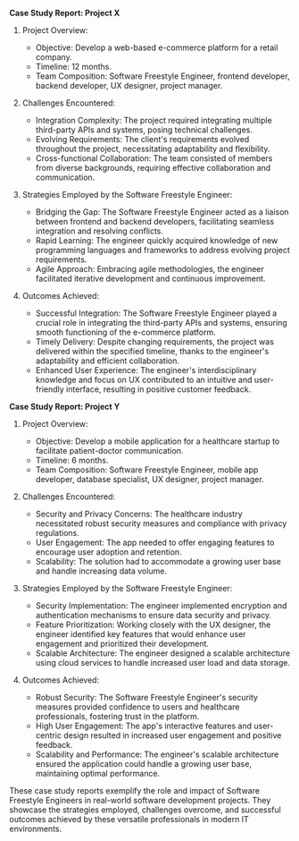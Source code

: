 **Case Study Report: Project X**

1. Project Overview:
   - Objective: Develop a web-based e-commerce platform for a retail company.
   - Timeline: 12 months.
   - Team Composition: Software Freestyle Engineer, frontend developer, backend developer, UX designer, project manager.

2. Challenges Encountered:
   - Integration Complexity: The project required integrating multiple third-party APIs and systems, posing technical challenges.
   - Evolving Requirements: The client's requirements evolved throughout the project, necessitating adaptability and flexibility.
   - Cross-functional Collaboration: The team consisted of members from diverse backgrounds, requiring effective collaboration and communication.

3. Strategies Employed by the Software Freestyle Engineer:
   - Bridging the Gap: The Software Freestyle Engineer acted as a liaison between frontend and backend developers, facilitating seamless integration and resolving conflicts.
   - Rapid Learning: The engineer quickly acquired knowledge of new programming languages and frameworks to address evolving project requirements.
   - Agile Approach: Embracing agile methodologies, the engineer facilitated iterative development and continuous improvement.

4. Outcomes Achieved:
   - Successful Integration: The Software Freestyle Engineer played a crucial role in integrating the third-party APIs and systems, ensuring smooth functioning of the e-commerce platform.
   - Timely Delivery: Despite changing requirements, the project was delivered within the specified timeline, thanks to the engineer's adaptability and efficient collaboration.
   - Enhanced User Experience: The engineer's interdisciplinary knowledge and focus on UX contributed to an intuitive and user-friendly interface, resulting in positive customer feedback.

**Case Study Report: Project Y**

1. Project Overview:
   - Objective: Develop a mobile application for a healthcare startup to facilitate patient-doctor communication.
   - Timeline: 6 months.
   - Team Composition: Software Freestyle Engineer, mobile app developer, database specialist, UX designer, project manager.

2. Challenges Encountered:
   - Security and Privacy Concerns: The healthcare industry necessitated robust security measures and compliance with privacy regulations.
   - User Engagement: The app needed to offer engaging features to encourage user adoption and retention.
   - Scalability: The solution had to accommodate a growing user base and handle increasing data volume.

3. Strategies Employed by the Software Freestyle Engineer:
   - Security Implementation: The engineer implemented encryption and authentication mechanisms to ensure data security and privacy.
   - Feature Prioritization: Working closely with the UX designer, the engineer identified key features that would enhance user engagement and prioritized their development.
   - Scalable Architecture: The engineer designed a scalable architecture using cloud services to handle increased user load and data storage.

4. Outcomes Achieved:
   - Robust Security: The Software Freestyle Engineer's security measures provided confidence to users and healthcare professionals, fostering trust in the platform.
   - High User Engagement: The app's interactive features and user-centric design resulted in increased user engagement and positive feedback.
   - Scalability and Performance: The engineer's scalable architecture ensured the application could handle a growing user base, maintaining optimal performance.

These case study reports exemplify the role and impact of Software Freestyle Engineers in real-world software development projects. They showcase the strategies employed, challenges overcome, and successful outcomes achieved by these versatile professionals in modern IT environments.
